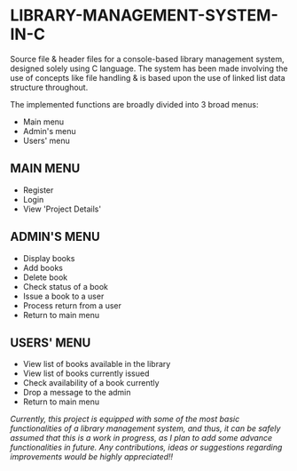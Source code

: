 #  LIBRARY-MANAGEMENT-SYSTEM-IN-C
Source file & header files for a console-based library management system, designed solely using C language. The system has been made involving the use of concepts like file handling & is based upon the use of linked list data structure throughout.

The implemented functions are broadly divided into 3 broad menus:
- Main menu
- Admin's menu
- Users' menu

## MAIN MENU
- Register
- Login
- View 'Project Details'

## ADMIN'S MENU
- Display books
- Add books
- Delete book
- Check status of a book
- Issue a book to a user
- Process return from a user
- Return to main menu

## USERS' MENU
- View list of books available in the library
- View list of books currently issued
- Check availability of a book currently
- Drop a message to the admin
- Return to main menu

*Currently, this project is equipped with some of the most basic functionalities of a library management system, and thus, it can be safely assumed that this is a work in progress, as I plan to add some advance functionalities in future. Any contributions, ideas or suggestions regarding improvements would be highly appreciated!!*

